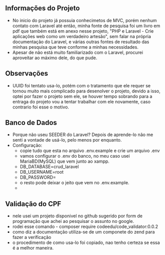 ## Informações do Projeto
* No inicio do projeto já possuia conhecimetos de MVC, porém nenhum contato com Laravel até então, minha fonte de pesquisa foi um livro em pdf que também está em anexo nesse projeto, "PHP e Laravel - Crie aplicações web como um verdadeiro artesão", sem falar na própria documentação do Laravel, e várias outras fontes de resultado das minhas pesquisa que teve conforme a minhas necessidades.
* Apesar de não está muito familiarizado com o Laravel, procurei aproveitar ao máximo dele, do que pude.

## Observações
* UUID foi tentato usa-lo, potém com o tratamento que ele requer se tornou muito mais complicado para desenolver o projeto, devido a isso, optei por fazer o projeto sem ele, se houver tempo sobrando para a entraga do projeto vou a tentar trabalhar com ele novamente, caso contrario foi esse o motivo.

## Banco de Dados
* Porque não useu SEEDER do Laravel? Depois de aprende-lo não me senti a vontade de usá-lo, pelo menos por enquanto.
* Configuração:
    - copie tudo que esta no arquivo .env.example e crie um arquivo .env
    - vamos configurar o .env do banco, no meu caso usei MariaBD(MySQL) que vem junto ao xampp.
    - DB_DATABASE=crud_laravel
    - DB_USERNAME=root
    - DB_PASSWORD=
    - o resto pode deixar o jeito que vem no .env.example.
    - 
    
## Validação do CPF
* nele usei um projeto disponivel no github sugerido por form de programação que achei ao pesquisar o assunto no google.
* rodei esse comando - composer require codeedu/code_validator:0.0.2
* como diz a documentação utiliza-se de um componete do zend para fazer a verificação
* o procedimento de como usa-lo foi copiado, nao tenho certeza se essa é a melhor maneira.